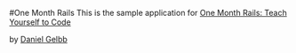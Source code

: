 #One Month Rails
This is the sample application for
[One Month Rails: Teach Yourself to Code](http://abc.com)

by [Daniel Gelbb](http://abc.com)